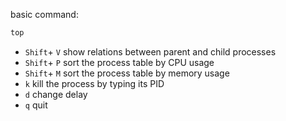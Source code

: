 basic command:
```bash
top
```

- `Shift`+ `V` show relations between parent and child processes
- `Shift`+ `P`  sort the process table by CPU usage
- `Shift`+ `M`  sort the process table by memory usage
- `k` kill the process by typing its PID
- `d` change delay
- `q` quit